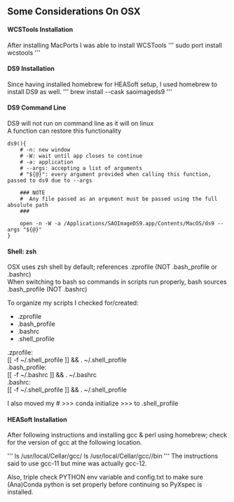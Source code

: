 ###




## Some Considerations On OSX  

#### WCSTools Installation  
After installing MacPorts I was able to install WCSTools
'''
sudo port install wcstools
'''

#### DS9 Installation  
Since having installed homebrew for HEASoft setup, I used homebrew to install DS9 as well.
'''
brew install --cask saoimageds9
'''

#### DS9 Command Line  
DS9 will not run on command line as it will on linux  
A function can restore this functionality  
```
ds9(){
    # -n: new window
    # -W: wait until app closes to continue
    # -a: application
    # --args: accepting a list of arguments
    # "${@}": every argument provided when calling this function, passed to ds9 due to --args

    ### NOTE
    #  Any file passed as an argument must be passed using the full absolute path
    ###

    open -n -W -a /Applications/SAOImageDS9.app/Contents/MacOS/ds9 --args "${@}"
}
```

#### Shell: zsh  
OSX uses zsh shell by default; references .zprofile (NOT .bash_profile or .bashrc)  
When switching to bash so commands in scripts run properly, bash sources .bash_profile (NOT .bashrc)  

To organize my scripts I checked for/created:  
- .zprofile  
- .bash_profile  
- .bashrc  
- .shell_profile  

.zprofile:  
    [[ -f ~/.shell_profile ]] && . ~/.shell_profile  
.bash_profile:  
    [[ -f ~/.bashrc ]] && . ~/.bashrc  
.bashrc:  
    [[ -f ~/.shell_profile ]] && . ~/.shell_profile  

I also moved my # >>> conda initialize >>> to .shell_profile

#### HEASoft Installation  

After following instructions and installing gcc & perl using homebrew; check for the version of gcc at the following location.

'''
ls /usr/local/Cellar/gcc/
ls /usr/local/Cellar/gcc/<version>/bin
'''
The instructions said to use gcc-11 but mine was actually gcc-12.

Also, triple check PYTHON env variable and config.txt to make sure (Ana)Conda python is set properly before continuing so PyXspec is installed.